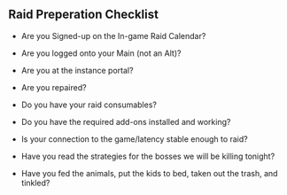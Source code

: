## Raid Preperation Checklist
* Are you Signed-up on the In-game Raid Calendar?

* Are you logged onto your Main (not an Alt)?

* Are you at the instance portal?

* Are you repaired?

* Do you have your raid consumables?

* Do you have the required add-ons installed and working?

* Is your connection to the game/latency stable enough to raid?

* Have you read the strategies for the bosses we will be killing tonight?

* Have you fed the animals, put the kids to bed, taken out the trash, and tinkled?